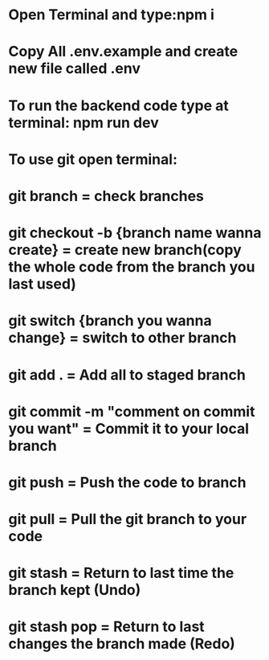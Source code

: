 # Open Terminal and type:npm i
# Copy All .env.example and create new file called .env
# To run the backend code type at terminal: npm run dev

# To use git open terminal:
# git branch = check branches
# git checkout -b {branch name wanna create} = create new branch(copy the whole code from the branch you last used)
# git switch {branch you wanna change} = switch to other branch
# git add . = Add all to staged branch
# git commit -m "comment on commit you want" = Commit it to your local branch
# git push = Push the code to branch
# git pull = Pull the git branch to your code
# git stash = Return to last time the branch kept (Undo)
# git stash pop = Return to last changes the branch made (Redo)